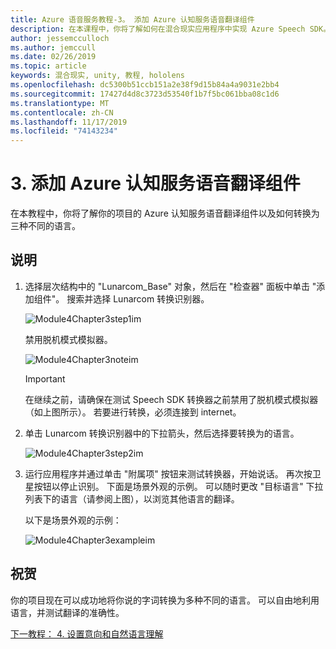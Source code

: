 ```yaml
---
title: Azure 语音服务教程-3。 添加 Azure 认知服务语音翻译组件
description: 在本课程中，你将了解如何在混合现实应用程序中实现 Azure Speech SDK。
author: jessemcculloch
ms.author: jemccull
ms.date: 02/26/2019
ms.topic: article
keywords: 混合现实, unity, 教程, hololens
ms.openlocfilehash: dc5300b51ccb151a2e38f9d15b84a4a9031e2bb4
ms.sourcegitcommit: 17427d4d8c3723d53540f1b7f5bc061bba08c1d6
ms.translationtype: MT
ms.contentlocale: zh-CN
ms.lasthandoff: 11/17/2019
ms.locfileid: "74143234"
---
```

# <a name="3-adding-the-azure-cognitive-services-speech-translation-component"></a>3. 添加 Azure 认知服务语音翻译组件

在本教程中，你将了解你的项目的 Azure 认知服务语音翻译组件以及如何转换为三种不同的语言。

## <a name="instructions"></a>说明

1. 选择层次结构中的 "Lunarcom_Base" 对象，然后在 "检查器" 面板中单击 "添加组件"。 搜索并选择 Lunarcom 转换识别器。

    ![Module4Chapter3step1im](images/module4chapter3step1im.PNG)

    禁用脱机模式模拟器。

    ![Module4Chapter3noteim](images/module4chapter3noteim.PNG)

    >[!IMPORTANT]
    >在继续之前，请确保在测试 Speech SDK 转换器之前禁用了脱机模式模拟器（如上图所示）。 若要进行转换，必须连接到 internet。

2. 单击 Lunarcom 转换识别器中的下拉箭头，然后选择要转换为的语言。

    ![Module4Chapter3step2im](images/module4chapter3step2im.PNG)

3. 运行应用程序并通过单击 "附属项" 按钮来测试转换器，开始说话。 再次按卫星按钮以停止识别。 下面是场景外观的示例。 可以随时更改 "目标语言" 下拉列表下的语言（请参阅上图），以浏览其他语言的翻译。

    以下是场景外观的示例：

    ![Module4Chapter3exampleim](images/module4chapter3exampleim.PNG)

## <a name="congratulations"></a>祝贺

你的项目现在可以成功地将你说的字词转换为多种不同的语言。 可以自由地利用语言，并测试翻译的准确性。

[下一教程： 4. 设置意向和自然语言理解](mrlearning-speechSDK-ch4.md)
